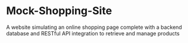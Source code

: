 # Mock-Shopping-Site
A website simulating an online shopping page complete with a backend database and RESTful API integration to retrieve and manage products

